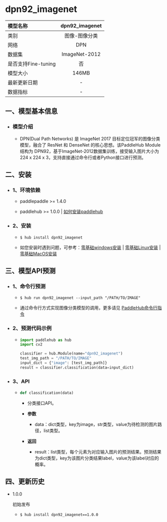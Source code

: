 # dpn92_imagenet

|模型名称|dpn92_imagenet|
| :--- | :---: |
|类别|图像-图像分类|
|网络|DPN|
|数据集|ImageNet-2012|
|是否支持Fine-tuning|否|
|模型大小|146MB|
|最新更新日期|-|
|数据指标|-|


## 一、模型基本信息



- ### 模型介绍

  - DPN(Dual Path Networks) 是 ImageNet 2017 目标定位冠军的图像分类模型，融合了 ResNet 和 DenseNet 的核心思想。该PaddleHub Module结构为 DPN92，基于ImageNet-2012数据集训练，接受输入图片大小为 224 x 224 x 3，支持直接通过命令行或者Python接口进行预测。


## 二、安装

- ### 1、环境依赖  

  - paddlepaddle >= 1.4.0  

  - paddlehub >= 1.0.0  | [如何安装paddlehub](../../../../docs/docs_ch/get_start/installation.rst)


- ### 2、安装

  - ```shell
    $ hub install dpn92_imagenet
    ```
  - 如您安装时遇到问题，可参考：[零基础windows安装](../../../../docs/docs_ch/get_start/windows_quickstart.md)
 | [零基础Linux安装](../../../../docs/docs_ch/get_start/linux_quickstart.md) | [零基础MacOS安装](../../../../docs/docs_ch/get_start/mac_quickstart.md)

## 三、模型API预测

- ### 1、命令行预测

  - ```shell
    $ hub run dpn92_imagenet --input_path "/PATH/TO/IMAGE"
    ```
  - 通过命令行方式实现图像分类模型的调用，更多请见 [PaddleHub命令行指令](../../../../docs/docs_ch/tutorial/cmd_usage.rst)

- ### 2、预测代码示例

  - ```python
    import paddlehub as hub
    import cv2

    classifier = hub.Module(name="dpn92_imagenet")
    test_img_path = "/PATH/TO/IMAGE"
    input_dict = {"image": [test_img_path]}
    result = classifier.classification(data=input_dict)
    ```

- ### 3、API

  - ```python
    def classification(data)
    ```
    - 分类接口API。
    - **参数**
      - data：dict类型，key为image，str类型，value为待检测的图片路径，list类型。

    - **返回**
      - result：list类型，每个元素为对应输入图片的预测结果。预测结果为dict类型，key为该图片分类结果label，value为该label对应的概率。





## 四、更新历史

* 1.0.0

  初始发布

  - ```shell
    $ hub install dpn92_imagenet==1.0.0
    ```
